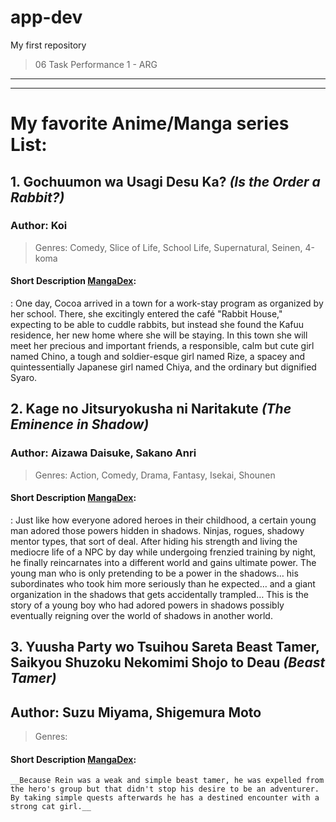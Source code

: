 # app-dev
My first repository
>06 Task Performance 1 - ARG

---
---

# My favorite Anime/Manga series List:
## 1. Gochuumon wa Usagi Desu Ka? *(Is the Order a Rabbit?)*
  ### Author: Koi
  > Genres: Comedy, Slice of Life, School Life, Supernatural, Seinen, 4-koma
  #### Short Description [MangaDex](https://mangadex.org/title/c02343b3-74e4-4057-b34a-90e08d93f95a/gochuumon-wa-usagi-desu-ka):
  : One day, Cocoa arrived in a town for a work-stay program as organized by her school. There, she excitingly entered the café "Rabbit House," expecting to be able to cuddle rabbits, but instead she found the Kafuu residence, her new home where she will be staying. In this town she will meet her precious and important friends, a responsible, calm but cute girl named Chino, a tough and soldier-esque girl named Rize, a spacey and quintessentially Japanese girl named Chiya, and the ordinary but dignified Syaro.

## 2. Kage no Jitsuryokusha ni Naritakute *(The Eminence in Shadow)*
  ### Author: Aizawa Daisuke, Sakano Anri
  > Genres: Action, Comedy, Drama, Fantasy, Isekai, Shounen
  #### Short Description [MangaDex](https://mangadex.org/title/77bee52c-d2d6-44ad-a33a-1734c1fe696a/kage-no-jitsuryokusha-ni-naritakute):
  : Just like how everyone adored heroes in their childhood, a certain young man adored those powers hidden in shadows. Ninjas, rogues, shadowy mentor types, that sort of deal. After hiding his strength and living the mediocre life of a NPC by day while undergoing frenzied training by night, he finally reincarnates into a different world and gains ultimate power. The young man who is only pretending to be a power in the shadows… his subordinates who took him more seriously than he expected… and a giant organization in the shadows that gets accidentally trampled… This is the story of a young boy who had adored powers in shadows possibly eventually reigning over the world of shadows in another world.

## 3. Yuusha Party wo Tsuihou Sareta Beast Tamer, Saikyou Shuzoku Nekomimi Shojo to Deau *(Beast Tamer)*
  ## Author: Suzu Miyama, Shigemura Moto
  > Genres: 
  #### Short Description [MangaDex](https://mangadex.org/title/d0c60a11-0106-45cf-abfc-d131cb49868f/beast-tamer):
   `__Because Rein was a weak and simple beast tamer, he was expelled from the hero's group but that didn't stop his desire to be an adventurer. By taking simple quests afterwards he has a destined encounter with a strong cat girl.__`
  
